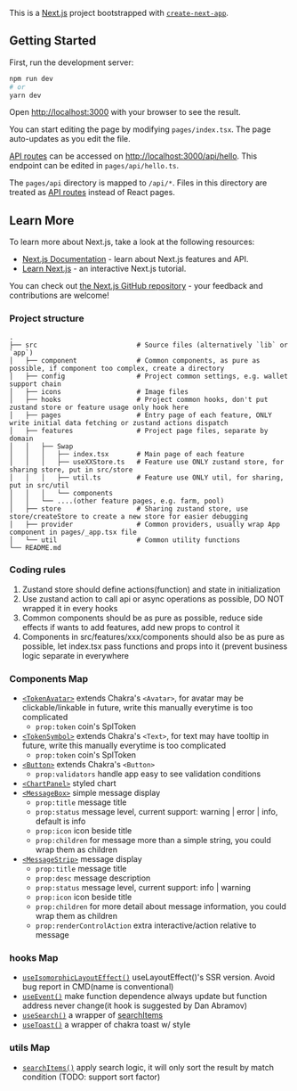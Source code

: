This is a [Next.js](https://nextjs.org/) project bootstrapped with [`create-next-app`](https://github.com/vercel/next.js/tree/canary/packages/create-next-app).

## Getting Started

First, run the development server:

```bash
npm run dev
# or
yarn dev
```

Open [http://localhost:3000](http://localhost:3000) with your browser to see the result.

You can start editing the page by modifying `pages/index.tsx`. The page auto-updates as you edit the file.

[API routes](https://nextjs.org/docs/api-routes/introduction) can be accessed on [http://localhost:3000/api/hello](http://localhost:3000/api/hello). This endpoint can be edited in `pages/api/hello.ts`.

The `pages/api` directory is mapped to `/api/*`. Files in this directory are treated as [API routes](https://nextjs.org/docs/api-routes/introduction) instead of React pages.

## Learn More

To learn more about Next.js, take a look at the following resources:

- [Next.js Documentation](https://nextjs.org/docs) - learn about Next.js features and API.
- [Learn Next.js](https://nextjs.org/learn) - an interactive Next.js tutorial.

You can check out [the Next.js GitHub repository](https://github.com/vercel/next.js/) - your feedback and contributions are welcome!

### Project structure

    .
    ├── src                         # Source files (alternatively `lib` or `app`)
    │   ├── component               # Common components, as pure as possible, if component too complex, create a directory
    │   ├── config                  # Project common settings, e.g. wallet support chain
    │   ├── icons                   # Image files
    │   ├── hooks                   # Project common hooks, don't put zustand store or feature usage only hook here
    │   ├── pages                   # Entry page of each feature, ONLY write initial data fetching or zustand actions dispatch
    │   ├── features                # Project page files, separate by domain
    │   │   ├── Swap
    │   │   │   ├── index.tsx       # Main page of each feature
    │   │   │   ├── useXXStore.ts   # Feature use ONLY zustand store, for sharing store, put in src/store
    │   │   │   ├── util.ts         # Feature use ONLY util, for sharing, put in src/util
    │   │   │   └── components
    │   │   └── ....(other feature pages, e.g. farm, pool)
    │   ├── store                   # Sharing zustand store, use store/createStore to create a new store for easier debugging
    │   ├── provider                # Common providers, usually wrap App component in pages/_app.tsx file
    │   └── util                    # Common utility functions
    └── README.md

### Coding rules

1. Zustand store should define actions(function) and state in initialization
2. Use zustand action to call api or async operations as possible, DO NOT wrapped it in every hooks
3. Common components should be as pure as possible, reduce side effects if wants to add features, add new props to control it
4. Components in src/features/xxx/components should also be as pure as possible, let index.tsx pass functions and props into it (prevent business logic separate in everywhere

### Components Map

- [`<TokenAvatar>`](./src/components/TokenAvatar.tsx) extends Chakra's `<Avatar>`, for avatar may be clickable/linkable in future, write this manually everytime is too complicated
  - `prop:token` coin's SplToken
- [`<TokenSymbol>`](./src/components/TokenSymbol.tsx) extends Chakra's `<Text>`, for text may have tooltip in future, write this manually everytime is too complicated
  - `prop:token` coin's SplToken
- [`<Button>`](./src/components/Button.tsx) extends Chakra's `<Button>`
  - `prop:validators` handle app easy to see validation conditions
- [`<ChartPanel>`](./src/components/ChartPanel.tsx) styled chart
- [`<MessageBox>`](./src/components/MessageBox.tsx) simple message display
  - `prop:title` message title
  - `prop:status` message level, current support: warning | error | info, default is info
  - `prop:icon` icon beside title
  - `prop:children` for message more than a simple string, you could wrap them as children
- [`<MessageStrip>`](./src/components/MessageStrip.tsx) message display
  - `prop:title` message title
  - `prop:desc` message description
  - `prop:status` message level, current support: info | warning
  - `prop:icon` icon beside title
  - `prop:children` for more detail about message information, you could wrap them as children
  - `prop:renderControlAction` extra interactive/action relative to message

### hooks Map

- [`useIsomorphicLayoutEffect()`](./src/hooks/useIsomorphicLayoutEffect.ts) useLayoutEffect()'s SSR version. Avoid bug report in CMD(name is conventional)
- [`useEvent()`](./src/hooks/useEvent.ts) make function dependence always update but function address never change(it hook is suggested by Dan Abramov)
- [`useSearch()`](./src/utils/searchItems.ts) a wrapper of [searchItems](./src/utils/searchItems.ts)
- [`useToast()`](./src/hooks/useToast.tsx) a wrapper of chakra toast w/ style

### utils Map

- [`searchItems()`](./src/utils/searchItems.ts) apply search logic, it will only sort the result by match condition (TODO: support sort factor)
